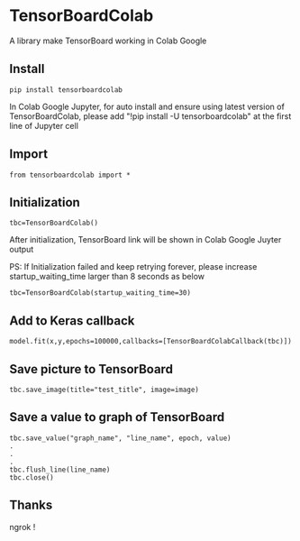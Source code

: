 # TensorBoardColab

A library make TensorBoard working in Colab Google

## Install

    pip install tensorboardcolab

In Colab Google Jupyter, for auto install and ensure using latest version of TensorBoardColab, please add "!pip install -U tensorboardcolab" at the first line of Jupyter cell

## Import

    from tensorboardcolab import *

## Initialization

    tbc=TensorBoardColab()

After initialization, TensorBoard link will be shown in Colab Google Juyter output

PS: If Initialization failed and keep retrying forever, please increase startup_waiting_time larger than 8 seconds as below

    tbc=TensorBoardColab(startup_waiting_time=30)

## Add to Keras callback

    model.fit(x,y,epochs=100000,callbacks=[TensorBoardColabCallback(tbc)])

## Save picture to TensorBoard

    tbc.save_image(title="test_title", image=image)

## Save a value to graph of TensorBoard

    tbc.save_value("graph_name", "line_name", epoch, value)
    .
    .
    .
    tbc.flush_line(line_name)
    tbc.close()

## Thanks

ngrok !
